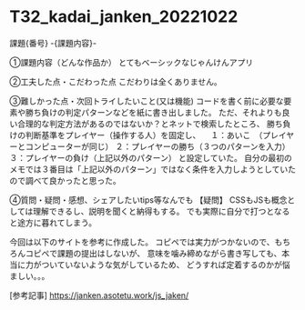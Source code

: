 # T32_kadai_janken_20221022

課題{番号} -{課題内容}-

①課題内容（どんな作品か）
とてもベーシックなじゃんけんアプリ

②工夫した点・こだわった点
こだわりは全くありません。

③難しかった点・次回トライしたいこと(又は機能)
コードを書く前に必要な要素や勝ち負けの判定パターンなどを紙に書き出しました。
ただ、それよりも良い合理的な判定方法があるのではないか？とネットで検索したところ、
勝ち負けの判断基準をプレイヤー（操作する人）を固定し、
　１：あいこ　（プレイヤーとコンピューターが同じ）
 ２：プレイヤーの勝ち（３つのパターンを入力）
 ３：プレイヤーの負け（上記以外のパターン）
 と設定していた。
 自分の最初のメモでは３番目は「上記以外のパターン」ではなく条件を入力しようとしていたので調べて良かったと思った。


④質問・疑問・感想、シェアしたいtips等なんでも
【疑問】
CSSもJSも概念としては理解できるし、説明を聞くと納得もする。
でも実際に自分で打つとなると途方に暮れてしまう。

今回は以下のサイトを参考に作成した。
コピペでは実力がつかないので、もちろんコピペで課題の提出はしないが、
意味を噛み締めながら書き写しても、本当に力がついていないような気がしているため、
どうすれば定着するのかが悩ましい。。。

[参考記事]
https://janken.asotetu.work/js_jaken/
